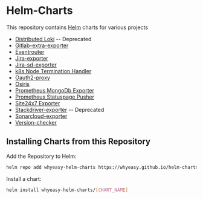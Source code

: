 # Helm-Charts

This repository contains [Helm](https://helm.sh) charts for various projects

- [Distributed Loki](https://github.com/whyeasy/helm-charts/tree/master/charts/distributed-loki) -- Deprecated
- [Gitlab-extra-exporter](https://github.com/Whyeasy/helm-charts/tree/master/charts/gitlab-extra-exporter)
- [Eventrouter](https://github.com/Whyeasy/helm-charts/tree/master/charts/eventrouter)
- [Jira-exporter](https://github.com/Whyeasy/helm-charts/tree/master/charts/jira-exporter)
- [Jira-sd-exporter](https://github.com/Whyeasy/helm-charts/tree/master/charts/jira-sd-exporter)
- [k8s Node Termination Handler](https://github.com/whyeasy/helm-charts/tree/master/charts/k8s-node-termination-handler)
- [Oauth2-proxy](https://github.com/Whyeasy/helm-charts/tree/master/charts/oauth2-proxy)
- [Osiris](https://github.com/whyeasy/helm-charts/tree/master/charts/osiris)
- [Prometheus MongoDb Exporter](https://github.com/whyeasy/helm-charts/tree/master/charts/prometheus-mongodb-exporter)
- [Prometheus Statuspage Pusher](https://github.com/whyeasy/helm-charts/tree/master/charts/prometheus-statuspage-pusher)
- [Site24x7 Exporter](https://github.com/whyeasy/helm-charts/tree/master/charts/site24x7-exporter)
- [Stackdriver-exporter](https://github.com/Whyeasy/helm-charts/tree/master/charts/stackdriver-exporter) -- Deprecated
- [Sonarcloud-exporter](https://github.com/Whyeasy/helm-charts/tree/master/charts/sonarcloud-exporter)
- [Version-checker](https://github.com/Whyeasy/helm-charts/tree/master/charts/version-checker)

## Installing Charts from this Repository

Add the Repository to Helm:

```sh
helm repo add whyeasy-helm-charts https://whyeasy.github.io/helm-charts
```

Install a chart:

```sh
helm install whyeasy-helm-charts/[CHART_NAME]
```
